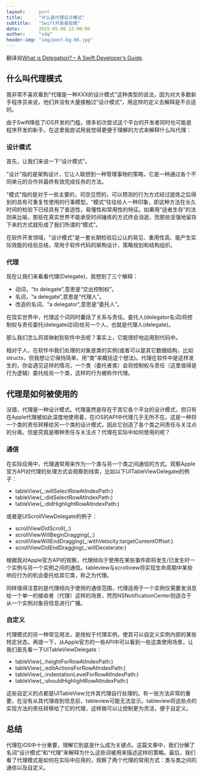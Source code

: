 ```yaml
---
layout:     post
title:      "什么是代理设计模式"
subtitle:   "Swift开发者指南"
date:       2015-05-08 12:00:00
author:     "sdq"
header-img: "img/post-bg-06.jpg"
---
```


<p>翻译自<a href="http://www.andrewcbancroft.com/2015/03/26/what-is-delegation-a-swift-developers-guide/">What is Delegation? – A Swift Developer’s Guide</a>.</p>

<h2 class="section-heading">什么叫代理模式</h2>

<p>我非常不喜欢看到“代理是一种XXX的设计模式”这种类型的说法，因为对大多数新手程序员来说，他们并没有大量接触过“设计模式”，用这样的定义去解释是不合适的。</p>

<p>由于Swift降低了iOS开发的门槛，很多初次尝试这个平台的开发者同时也可能是程序开发的新手。在这里我尝试用我觉得更便于理解的方式来解释什么叫代理：</p>

<h3 class="section-heading">设计模式</h3>

<p>首先，让我们来说一下“设计模式”。</p>

<p>"设计"指的是架构设计，它让人联想到一种管理事物的策略，它是一种通过各个不同单元的合作并最终有效完成任务的方法。</p>

<p>"模式"指的是对于一些主要的，司空见惯的，可以预测的行为方式经过提炼之后得到的具有可重复性使用的行事模型。“模式”往往给人一种印象，即这种方法在长久时间的检验下已经具有了普适性，易懂性和常用性的特征。如果用“适者生存”的法则来比喻，那些在真实世界不能承受时间锤炼的方式终会消逝，而那些坚强地留存下来的方式就形成了我们所谓的“模式”。</p>

<p>在软件开发领域，"设计模式"是一套长期检验后公认的易见、重用性高、能产生实际效能的经验总结，常用于软件代码的架构设计，策略规划和结构组织。</p>

<h3 class="section-heading">代理</h3>

<p>现在让我们来看看代理(Delegate)，我想到了三个解释：</p>

* 动词，“to delegate”,意思是“交出控制权”。
* 名词，“a delegate”,意思是“代理人”。
* 改造的名词，“a delegator“,意思是“委托人”。

<p>在现实世界中，代理这个词同时囊括了关系与责任。委托人(delegator名词)将控制权与责任委托(delegate动词)给另一个人，也就是代理人(delegate)。</p>

<p>那么我们怎么将其映射到软件中去呢？事实上，它能很好地运用到代码中。</P>

<p>相对于人，在软件中我们处理的对象是类的实例(或者可以是其它数据结构，比如structs，但我想让它保持简单，用“类”来概括这个想法)。代理在软件中是这样发生的，你会遇见这样的情况，一个类（委托者类）会将控制权与责任（这里值得是行为逻辑）委托给另一个类，这样的行为被称作代理。</p>

<h2 class="section-heading">代理是如何被使用的</h2>

<p>没错，代理是一种设计模式。代理虽然是存在于其它各个平台的设计模式，但只有在Apple代理被如此深度地使用着，在iOS的API中代理几乎无所不在。这是一种将一个类的责任转移给另一个类的设计模式，因此它创造了各个类之间责任与关注点的分离。但是究竟是哪种责任与关注点？代理在实际中如何使用的呢？</p>

<h3 class="section-heading">通信</h3>

<p>在实际应用中，代理通常用来作为一个类与另一个类之间通信的方式。观察Apple官方API对代理的处理方式会观察到线索，比如以下UITableViewDelegate的例子：</p>

* tableView(_:willSelectRowAtIndexPath:)
* tableView(_:didSelectRowAtIndexPath:)
* tableView(_:didHighlightRowAtIndexPath:)

<p>或者是UIScrollViewDelegate的例子：</p>

* scrollViewDidScroll(_:)
* scrollViewWillBeginDragging(_:)
* scrollViewWillEndDragging(_:withVelocity:targetContentOffset:)
* scrollViewDidEndDragging(_:willDecelerate:)

<p>根据我对Apple官方API的观察，代理倾向于使用在某些事件即将发生/已发生时一个实例与另一个实例之间的通信。tableview与scrollview将实现生命周期中某些响应行为的机会委托给其它类，称之为代理。</p>

<p>同样值得注意的是代理倾向于使用的通信范围，代理适用于一个实例仅需要发消息给一个单一的接收者（代理）这样的场景，然而NSNotificationCenter则适合于从一个实例对象将信息进行广播。</p>

<h3 class="section-heading">自定义</h3>

<p>代理模式的另一种常见用法，是授权于代理实例，使其可以自定义实例内部的某些特定状态。再提一下，从Apple官方的一些API中可以看到一些这类使用场景，让我们首先看一下UITableViewDelegate：</p>

* tableView(_:heightForRowAtIndexPath:)
* tableView(_:editActionsForRowAtIndexPath:)
* tableView(_:indentationLevelForRowAtIndexPath:)
* tableView(_:shouldHighlightRowAtIndexPath:)

<p>这些自定义的点都是UITableView允许其代理自行处理的。有一些方法非常的重要，在没有从其代理收到信息前，tableview可能无法显示。tableview将这些点的实现方法的责任转移给了它的代理，这样做可以让控制更为灵活，便于自定义。</p>

<h2 class="section-heading">总结</h2>

<p>代理在iOS中十分重要，理解它到底是什么成为关键点。这篇文章中，我们分解了名词“设计模式”和“代理”来解释为什么这些词被用来描述这样的策略。最后，我们看了代理模式是如何在实际中应用的，观察了两个代理的常用方式：类与类之间的通信以及自定义。</P>